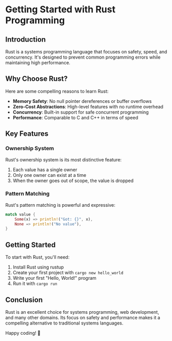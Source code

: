 # Getting Started with Rust Programming

## Introduction

Rust is a systems programming language that focuses on safety, speed, and concurrency. It's designed to prevent common programming errors while maintaining high performance.

## Why Choose Rust?

Here are some compelling reasons to learn Rust:

- **Memory Safety**: No null pointer dereferences or buffer overflows
- **Zero-Cost Abstractions**: High-level features with no runtime overhead
- **Concurrency**: Built-in support for safe concurrent programming
- **Performance**: Comparable to C and C++ in terms of speed

## Key Features

### Ownership System

Rust's ownership system is its most distinctive feature:

1. Each value has a single owner
2. Only one owner can exist at a time
3. When the owner goes out of scope, the value is dropped

### Pattern Matching

Rust's pattern matching is powerful and expressive:

```rust
match value {
    Some(x) => println!("Got: {}", x),
    None => println!("No value"),
}
```

## Getting Started

To start with Rust, you'll need:

1. Install Rust using rustup
2. Create your first project with `cargo new hello_world`
3. Write your first "Hello, World!" program
4. Run it with `cargo run`

## Conclusion

Rust is an excellent choice for systems programming, web development, and many other domains. Its focus on safety and performance makes it a compelling alternative to traditional systems languages.

Happy coding! 🦀
